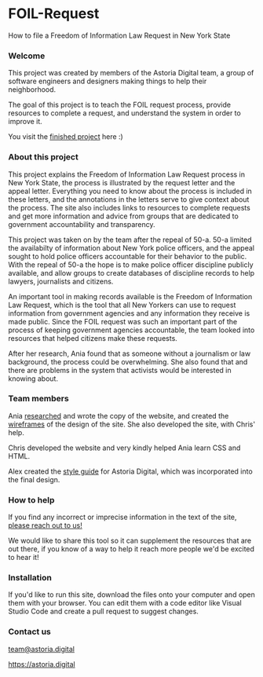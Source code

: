 # FOIL-Request

How to file a Freedom of Information Law Request in New York State 

### Welcome

This project was created by members of the Astoria Digital team, a group of software engineers and designers making things to help their neighborhood. 

The goal of this project is to teach the FOIL request process, provide resources to complete a request, and understand the system in order to improve it.

You visit the [finished project](https://foil.astoria.digital/) here :)

### About this project

This project explains the Freedom of Information Law Request process in New York State, the process is illustrated by the request letter and the appeal letter. Everything you need to know about the process is included in these letters, and the annotations in the letters serve to give context about the process. The site also includes links to resources to complete requests and get more information and advice from groups that are dedicated to government accountability and transparency.  

This project was taken on by the team after the repeal of 50-a. 50-a limited the availabilty of information about New York police officers, and the appeal sought to hold police officers accountable for their behavior to the public. With the repeal of 50-a the hope is to make police officer discipline publicly available, and allow groups to create databases of discipline records to help lawyers, journalists and citizens. 

An important tool in making records available is the Freedom of Information Law Request, which is the tool that all New Yorkers can use to request information from government agencies and any information they receive is made public. Since the FOIL request was such an important part of the process of keeping government agencies accountable, the team looked into resources that helped citizens make these requests. 

After her research, Ania found that as someone without a journalism or law background, the process could be overwhelming. She also found that and there are problems in the system that activists would be interested in knowing about. 

### Team members

Ania [researched](https://docs.google.com/document/d/1TshUYKxeS_TzChjOFm8ZvY-kHKq_kg94msalWKY3Al8/edit?usp=sharing) and wrote the copy of the website, and created the [wireframes](https://www.figma.com/file/bEPQchkNVnfYuQSui4FgNT/FOIL-Request?node-id=0%3A1) of the design of the site. She also developed the site, with Chris' help.  

Chris developed the website and very kindly helped Ania learn CSS and HTML. 

Alex created the [style guide](https://www.figma.com/file/LXKWblcPXToV1uVakYXbhB/Astoria-Digital) for Astoria Digital, which was incorporated into the final design.

### How to help

If you find any incorrect or imprecise information in the text of the site, [please reach out to us!](mailto:team@astoria.digital)

We would like to share this tool so it can supplement the resources that are out there, if you know of a way to help it reach more people we'd be excited to hear it!

### Installation

If you'd like to run this site, download the files onto your computer and open them with your browser. You can edit them with a code editor like Visual Studio Code and create a pull request to suggest changes. 

### Contact us

team@astoria.digital

https://astoria.digital








